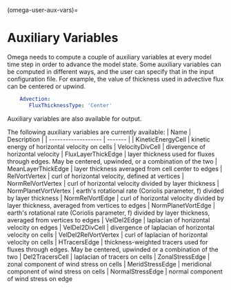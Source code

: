 (omega-user-aux-vars)=

# Auxiliary Variables

Omega needs to compute a couple of auxiliary variables at every model time step
in order to advance the model state. Some auxiliary variables can be computed in
different ways, and the user can specify that in the input configuration file.
For example, the value of thickness used in advective flux can be centered or upwind.
```yaml
    Advection:
       FluxThicknessType: 'Center'
```
Auxiliary variables are also available for output.

The following auxiliary variables are currently available:
| Name | Description |
| ------------------- | ------- |
| KineticEnergyCell | kinetic energy of horizontal velocity on cells
| VelocityDivCell | divergence of horizontal velocity
| FluxLayerThickEdge | layer thickness used for fluxes through edges. May be centered, upwinded, or a combination of the two
| MeanLayerThickEdge | layer thickness averaged from cell center to edges
| RelVortVertex | curl of horizontal velocity, defined at vertices
| NormRelVortVertex | curl of horizontal velocity divided by layer thickness
| NormPlanetVortVertex | earth's rotational rate (Coriolis parameter, f) divided by layer thickness
| NormRelVortEdge | curl of horizontal velocity divided by layer thickness, averaged from vertices to edges
| NormPlanetVortEdge | earth's rotational rate (Coriolis parameter, f) divided by layer thickness, averaged from vertices to edges
| VelDel2Edge | laplacian of horizontal velocity on edges
| VelDel2DivCell | divergence of laplacian of horizontal velocity on cells
| VelDel2RelVortVertex | curl of laplacian of horizontal velocity on cells
| HTracersEdge | thickness-weighted tracers used for fluxes through edges. May be centered, upwinded or a combination of the two
| Del2TracersCell | laplacian of tracers on cells
| ZonalStressEdge | zonal component of wind stress on cells
| MeridStressEdge | meridional component of wind stress on cells
| NormalStressEdge | normal component of wind stress on edge
